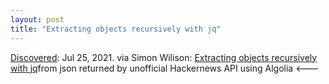 ```yaml
---
layout: post
title: "Extracting objects recursively with jq"
---
```

[Discovered](http://rolandtanglao.com/2020/07/29/p1-blogthis-checkvist-list-links-to-blog/): Jul 25, 2021. via Simon Wilison: [Extracting objects recursively with jq](https://til.simonwillison.net/jq/extracting-objects-recursively)from json returned by unofficial Hackernews API using Algolia <---
